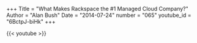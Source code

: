 +++
Title = "What Makes Rackspace the #1 Managed Cloud Company?"
Author = "Alan Bush"
Date = "2014-07-24"
number = "065"
youtube_id = "6BctpJ-biHk"
+++

{{< youtube >}}
